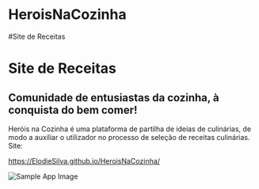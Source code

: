 # HeroisNaCozinha
#Site de Receitas
# Site de Receitas
## Comunidade de entusiastas da cozinha, à conquista do bem comer!


Heróis na Cozinha é uma plataforma de partilha de ideias de culinárias, de modo a auxiliar o utilizador no processo de seleção de receitas culinárias.
Site:

https://ElodieSilva.github.io/HeroisNaCozinha/

![Sample App Image](https://github.com/ElodieSilva/HeroisNaCozinha/imagem_site.png)





